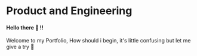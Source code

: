 # Product and Engineering

#### Hello there :wave: !!

Welcome to my Portfolio, How should i begin, it's little confusing but let me give a try :crossed_fingers:
